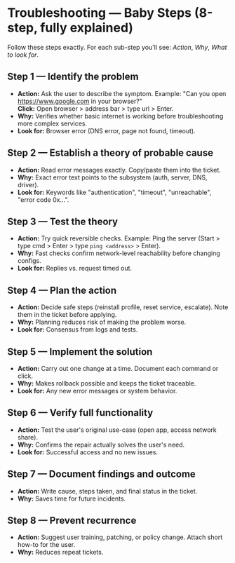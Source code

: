 # Troubleshooting — Baby Steps (8-step, fully explained)

Follow these steps exactly. For each sub-step you'll see: *Action*, *Why*, *What to look for*.

## Step 1 — Identify the problem
- **Action:** Ask the user to describe the symptom. Example: "Can you open https://www.google.com in your browser?"  
  **Click:** Open browser > address bar > type url > Enter.  
- **Why:** Verifies whether basic internet is working before troubleshooting more complex services.  
- **Look for:** Browser error (DNS error, page not found, timeout).

## Step 2 — Establish a theory of probable cause
- **Action:** Read error messages exactly. Copy/paste them into the ticket.  
- **Why:** Exact error text points to the subsystem (auth, server, DNS, driver).  
- **Look for:** Keywords like "authentication", "timeout", "unreachable", "error code 0x...".

## Step 3 — Test the theory
- **Action:** Try quick reversible checks. Example: Ping the server (Start > type cmd > Enter > type `ping <address>` > Enter).  
- **Why:** Fast checks confirm network-level reachability before changing configs.  
- **Look for:** Replies vs. request timed out.

## Step 4 — Plan the action
- **Action:** Decide safe steps (reinstall profile, reset service, escalate). Note them in the ticket before applying.  
- **Why:** Planning reduces risk of making the problem worse.
- **Look for:** Consensus from logs and tests.

## Step 5 — Implement the solution
- **Action:** Carry out one change at a time. Document each command or click.  
- **Why:** Makes rollback possible and keeps the ticket traceable.
- **Look for:** Any new error messages or system behavior.

## Step 6 — Verify full functionality
- **Action:** Test the user's original use-case (open app, access network share).  
- **Why:** Confirms the repair actually solves the user's need.
- **Look for:** Successful access and no new issues.

## Step 7 — Document findings and outcome
- **Action:** Write cause, steps taken, and final status in the ticket.
- **Why:** Saves time for future incidents.

## Step 8 — Prevent recurrence
- **Action:** Suggest user training, patching, or policy change. Attach short how-to for the user.
- **Why:** Reduces repeat tickets.
